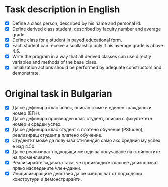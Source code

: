 # Task description in English

- [x] Define a class person, described by his name and personal id.
- [x] Define derived class student, described by faculty number and average grade.
- [x] Define class for a student in payed educational form.
- [x] Each student can receive a scollarship only if his average grade is above 4.5.
- [x] Write the program in a way that all derived classes can use directly variables and methods of the base class.
- [x] Initialization actions should be performed by adequate constructors and demonstrate.

# Original task in Bulgarian

- [x] Да се дефинира клас човек, описан с име и единен граждански номер (ЕГН).
- [x] Да се дефинира производен клас студент, описан с факултететн номер и среден успех.
- [x] Да се дефинира клас студент с платено обучение (PStuden), реализиращ студент в платено обучение.
- [x] Студентът може да получава стипендия само ако средния му успех е над 4.50.
- [x] Да се реализират подходящи методи за получаване на стойностите на променливите.
- [x] Реализирайте задачата така, че производите класове да използват пряко наследените член-данни.
- [x] Иницилизиращите действия да се извършват от подходящи конструтури и демонстрирайти.
